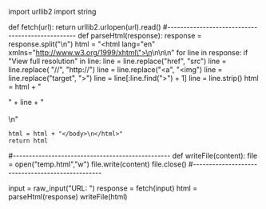 import urllib2
import string

def fetch(url):
    return urllib2.urlopen(url).read()
#-------------------------------------------------
def parseHtml(response):
    response = response.split("\n")
    html = "<html lang=\"en\" xmlns=\"http://www.w3.org/1999/xhtml\">\n<head>\n</head>\n<body>\n"
    for line in response:
        if "View full resolution" in line:
            line = line.replace("href", "src")
            line = line.replace( "//", "http://")
            line = line.replace("<a", "<img")
            line = line.replace("target", ">")
            line = line[:line.find(">") + 1]
            line = line.strip()
            html = html + "<div>" + line + "</div><br/>\n"

    html = html + "</body>\n</html>"
    return html
#-------------------------------------------------
def writeFile(content):
    file = open("temp.html","w")
    file.write(content)
    file.close()
#-------------------------------------------------

input = raw_input("URL: ")
response = fetch(input)
html = parseHtml(response)
writeFile(html)
